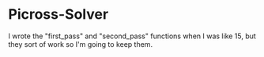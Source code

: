# Picross-Solver

I wrote the "first_pass" and "second_pass" functions when I was like 15, but they sort of work so I'm going to keep them.
